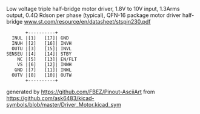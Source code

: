 Low voltage triple half-bridge motor driver, 1.8V to 10V input, 1.3Arms output, 0.4Ω Rdson per phase (typical), QFN-16 package
motor driver half-bridge
www.st.com/resource/en/datasheet/stspin230.pdf


	       +----------+
	  INUL |[1]   [17]| GND
	  INUH |[2]   [16]| INVH
	  OUTU |[3]   [15]| INVL
	SENSEU |[4]   [14]| STBY
	    NC |[5]   [13]| EN/FLT
	    VS |[6]   [12]| INWH
	   GND |[7]   [11]| INWL
	  OUTV |[8]   [10]| OUTW
	       +----------+


generated by https://github.com/FBEZ/Pinout-AsciiArt from https://github.com/ask6483/kicad-symbols/blob/master/Driver_Motor.kicad_sym